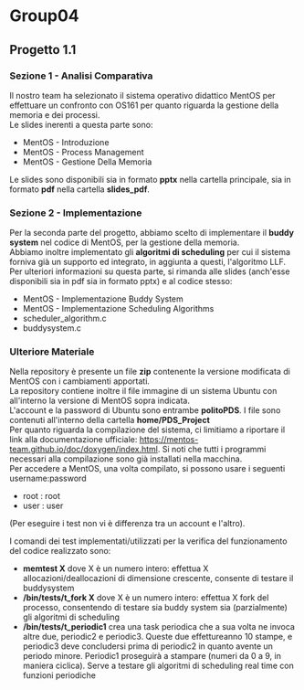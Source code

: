 # Group04

## Progetto 1.1 

### Sezione 1 - Analisi Comparativa

Il nostro team ha selezionato il sistema operativo didattico MentOS per effettuare un confronto con OS161 per quanto riguarda la gestione della memoria e dei processi.  
Le slides inerenti a questa parte sono:
* MentOS - Introduzione
* MentOS - Process Management
* MentOS - Gestione Della Memoria

Le slides sono disponibili sia in formato __pptx__ nella cartella principale, sia in formato **pdf** nella cartella **slides_pdf**.  

### Sezione 2 - Implementazione

Per la seconda parte del progetto, abbiamo scelto di implementare il **buddy system** nel codice di MentOS, per la gestione della memoria.  
Abbiamo inoltre implementato gli **algoritmi di scheduling** per cui il sistema forniva già un supporto ed integrato, in aggiunta a questi, l'algoritmo LLF.  
Per ulteriori informazioni su questa parte, si rimanda alle slides (anch'esse disponibili sia in pdf sia in formato pptx) e al codice stesso:
* MentOS - Implementazione Buddy System
* MentOS - Implementazione Scheduling Algorithms
* scheduler_algorithm.c
* buddysystem.c

 ### Ulteriore Materiale
Nella repository è presente un file **zip** contenente la versione modificata di MentOS con i cambiamenti apportati.  
La repository contiene inoltre il file immagine di un sistema Ubuntu con all'interno la versione di MentOS sopra indicata.  
L'account e la password di Ubuntu sono entrambe **politoPDS**. 
I file sono contenuti all'interno della cartella **home/PDS_Project**  
Per quanto riguarda la compilazione del sistema, ci limitiamo a riportare il link alla documentazione ufficiale: https://mentos-team.github.io/doc/doxygen/index.html. Si noti che tutti i programmi necessari alla compilazione sono già installati nella macchina.  
Per accedere a MentOS, una volta compilato, si possono usare i seguenti username:password
* root : root
* user : user 

(Per eseguire i test non vi è differenza tra un account e l'altro).  

I comandi dei test implementati/utilizzati per la verifica del funzionamento del codice realizzato sono:
* __memtest X__ dove X è un numero intero: effettua X allocazioni/deallocazioni di dimensione crescente, consente di testare il buddysystem
* __/bin/tests/t_fork X__ dove X è un numero intero: effettua X fork del processo, consentendo di testare sia buddy system sia (parzialmente) gli algoritmi di scheduling
* __/bin/tests/t_periodic1__ crea una task periodica che a sua volta ne invoca altre due, periodic2 e periodic3. Queste due effettureanno 10 stampe, e periodic3 deve concludersi prima di periodic2 in quanto avente un periodo minore. Periodic1 proseguirà a stampare (numeri da 0 a 9, in maniera ciclica). Serve a testare gli algoritmi di scheduling real time con funzioni periodiche 



